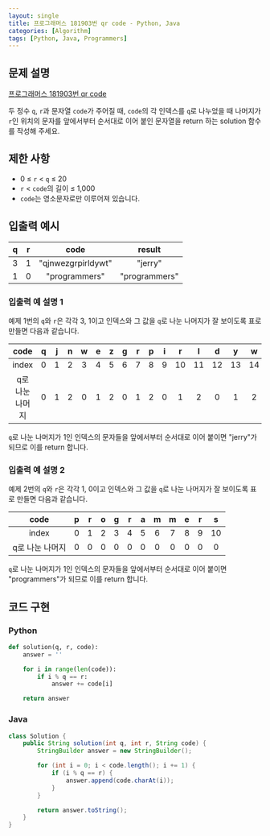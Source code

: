 ```yaml
---
layout: single
title: 프로그래머스 181903번 qr code - Python, Java
categories: [Algorithm]
tags: [Python, Java, Programmers]
---
```


## 문제 설명
[프로그래머스 181903번 qr code](https://school.programmers.co.kr/learn/courses/30/lessons/181903)

두 정수 `q`, `r`과 문자열 `code`가 주어질 때, `code`의 각 인덱스를 `q`로 나누었을 때 나머지가 `r`인 위치의 문자를 앞에서부터 순서대로 이어 붙인 문자열을 return 하는 solution 함수를 작성해 주세요.

## 제한 사항

* 0 ≤ `r` < `q` ≤ 20
* `r` < `code`의 길이 ≤ 1,000
* `code`는 영소문자로만 이루어져 있습니다.

## 입출력 예시

| q | r |        code        |    result     |
|:-:|:-:|:------------------:|:-------------:|
| 3 | 1 | "qjnwezgrpirldywt" |    "jerry"    |
| 1 | 0 |   "programmers"    | "programmers" |

### 입출력 예 설명 1

예제 1번의 `q`와 `r`은 각각 3, 1이고 인덱스와 그 값을 `q`로 나눈 나머지가 잘 보이도록 표로 만들면 다음과 같습니다.

|   code    | 	q | 	j | 	n | 	w | 	e | 	z | 	g | 	r | 	p | 	i | 	r  | 	l  | 	d  | 	y  | 	w  | 	t  |
|:---------:|:--:|:--:|:--:|:--:|:--:|:--:|:--:|:--:|:--:|:--:|:---:|:---:|:---:|:---:|:---:|:---:|
|   index   | 	0 | 	1 | 	2 | 	3 | 	4 | 	5 | 	6 | 	7 | 	8 | 	9 | 	10 | 	11 | 	12 | 	13 | 	14 | 	15 |
| q로 나눈 나머지 | 	0 | 	1 | 	2 | 	0 | 	1 | 	2 | 	0 | 	1 | 	2 | 	0 | 	1  | 	2  | 	0  | 	1  | 	2  | 	0  |

`q`로 나눈 나머지가 1인 인덱스의 문자들을 앞에서부터 순서대로 이어 붙이면 "jerry"가 되므로 이를 return 합니다.

### 입출력 예 설명 2

예제 2번의 `q`와 `r`은 각각 1, 0이고 인덱스와 그 값을 `q`로 나눈 나머지가 잘 보이도록 표로 만들면 다음과 같습니다.

|   code    | 	p | 	r | 	o | 	g | 	r | 	a | 	m | 	m | 	e | 	r | 	s  |
|:---------:|:--:|:--:|:--:|:--:|:--:|:--:|:--:|:--:|:--:|:--:|:---:|
|   index   | 	0 | 	1 | 	2 | 	3 | 	4 | 	5 | 	6 | 	7 | 	8 | 	9 | 	10 |
| q로 나눈 나머지 | 	0 | 	0 | 	0 | 	0 | 	0 | 	0 | 	0 | 	0 | 	0 | 	0 | 	0  |

`q`로 나눈 나머지가 1인 인덱스의 문자들을 앞에서부터 순서대로 이어 붙이면 "programmers"가 되므로 이를 return 합니다.

## 코드 구현

### Python

```python
def solution(q, r, code):
    answer = ''

    for i in range(len(code)):
        if i % q == r:
            answer += code[i]

    return answer
```

### Java

```java
class Solution {
    public String solution(int q, int r, String code) {
        StringBuilder answer = new StringBuilder();

        for (int i = 0; i < code.length(); i += 1) {
            if (i % q == r) {
                answer.append(code.charAt(i));
            }
        }

        return answer.toString();
    }
}
```